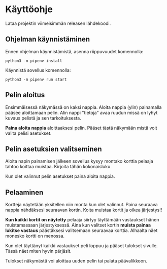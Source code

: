 # Käyttöohje #
Lataa projektin viimeisimmän releasen lähdekoodi.

## Ohjelman käynnistäminen ##
Ennen ohjelman käynnistämistä, asenna riippuvuudet komennolla:
```
python3 -m pipenv install
```
Käynnistä sovellus komennolla:
```
python3 -m pipenv run start
```

## Pelin aloitus ##
Ensimmäisessä näkymässä on kaksi nappia. Aloita nappia (ylin) painamalla pääsee aloittamaan pelin. Alin nappi "tietoja" avaa ruudun missä on lyhyt kuvaus pelistä ja sen tarkoituksesta. 

**Paina aloita nappia** aloittaaksesi pelin. Pääset tästä näkymään mistä voit valita pelisi asetukset.

## Pelin asetuksien valitseminen ##
Aloita napin painamisen jälkeen sovellus kysyy montako korttia pelaaja tahtoo koittaa muistaa. Kirjoita tähän kokonaisluku. 

Kun olet valinnut pelin asetukset paina aloita nappia.

## Pelaaminen ##
Kortteja näytetään yksitellen niin monta kun olet valinnut. Paina seuraava nappia nähdäksesi seuraavan kortin. Koita muistaa kortit ja oikea järjestys!! 

**Kun kaikki kortit on näytetty** pelaaja siirtyy täyttämään vastaukset hänen muistamassaan järjestyksessä. Aina kun valitset kortin **muista painaa lukitse vastaus** päästäksesi valitsemaan seuraavaa korttia. Alhaalta näet monesko kortti on menossa.

Kun olet täyttänyt kaikki vastaukset peli loppuu ja pääset tulokset sivulle. Tässä näet miten hyvin pärjäsit.

Tulokset näkymästä voi aloittaa uuden pelin tai palata päävalikkoon. 
